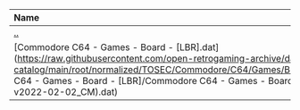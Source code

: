 |Name|Size|
|:---|---:|
|[..](../index.html)|DIR|
|[Commodore C64 - Games - Board - [LBR].dat](https://raw.githubusercontent.com/open-retrogaming-archive/dat-catalog/main/root/normalized/TOSEC/Commodore/C64/Games/Board/[LBR]/Commodore C64 - Games - Board - [LBR]/Commodore C64 - Games - Board - [LBR] (TOSEC-v2022-02-02_CM).dat)|1188|
